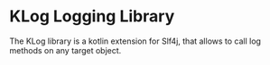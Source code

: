 # KLog Logging Library

The KLog library is a kotlin extension for Slf4j, that allows to call log methods on any target object.  